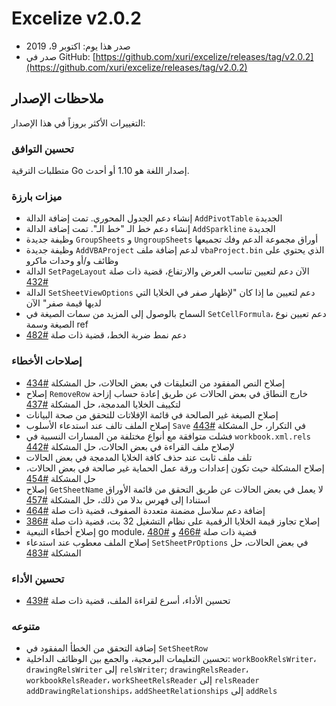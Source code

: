 # Excelize v2.0.2

* صدر هذا يوم: اكتوبر 9، 2019
* صدر في GitHub: [https://github.com/xuri/excelize/releases/tag/v2.0.2](https://github.com/xuri/excelize/releases/tag/v2.0.2)

## ملاحظات الإصدار

التغييرات الأكثر بروزاً في هذا الإصدار:

### تحسين التوافق

متطلبات الترقية Go إصدار اللغة هو 1.10 أو أحدث.

### ميزات بارزة

* إنشاء دعم الجدول المحوري. تمت إضافة الدالة `AddPivotTable` الجديدة
* إنشاء دعم خط الـ "خط الـ". تمت إضافة الدالة `AddSparkline` الجديدة
* وظيفة جديدة `GroupSheets` و `UngroupSheets` أوراق مجموعة الدعم وفك تجميعها
* وظيفة جديدة `AddVBAProject` لدعم إضافة ملف `vbaProject.bin` الذي يحتوي على وظائف و/أو وحدات ماكرو
* الدالة `SetPageLayout` الآن دعم لتعيين تناسب العرض والارتفاع، قضية ذات صلة [#432](https://github.com/xuri/excelize/issues/432)
* الدالة `SetSheetViewOptions` دعم لتعيين ما إذا كان "لإظهار صفر في الخلايا التي لديها قيمة صفر" الآن
* السماح بالوصول إلى المزيد من سمات الصيغة في `SetCellFormula`، دعم تعيين نوع الصيغة وسمة ref
* دعم نمط ضربة الخط، قضية ذات صلة [#482](https://github.com/xuri/excelize/issues/482)

### إصلاحات الأخطاء

* إصلاح النص المفقود من التعليقات في بعض الحالات، حل المشكلة [#434](https://github.com/xuri/excelize/issues/434)
* إصلاح `RemoveRow` خارج النطاق في بعض الحالات عن طريق إعادة حساب إزاحة لتكييف الخلايا المدمجة، حل المشكلة [#437](https://github.com/xuri/excelize/issues/437)
* إصلاح الصيغة غير الصالحة في قائمة الإفلاتات للتحقق من صحة البيانات
* إصلاح الملف تالف عند استدعاء الأسلوب `Save` في التكرار، حل المشكلة [#443](https://github.com/xuri/excelize/issues/443)
* فشلت متوافقة مع أنواع مختلفة من المسارات النسبية في `workbook.xml.rels` لإصلاح ملف القراءة في بعض الحالات، حل المشكلة [#442](https://github.com/xuri/excelize/issues/442)
* تلف ملف ثابت عند حذف كافة الخلايا المدمجة في بعض الحالات
* إصلاح المشكلة حيث تكون إعدادات ورقة عمل الحماية غير صالحة في بعض الحالات، حل المشكلة [#454](https://github.com/xuri/excelize/issues/454)
* إصلاح `GetSheetName` لا يعمل في بعض الحالات عن طريق التحقق من قائمة الأوراق استنادا إلى فهرس بدلا من ذلك، حل المشكلة [#457](https://github.com/xuri/excelize/issues/457)
* إضافة دعم سلاسل مضمنة متعددة الصفوف، قضية ذات صلة [#464](https://github.com/xuri/excelize/issues/464)
* إصلاح تجاوز قيمة الخلايا الرقمية على نظام التشغيل 32 بت، قضية ذات صلة [#386](https://github.com/xuri/excelize/issues/386)
* إصلاح أخطاء التبعية go module، قضية ذات صلة [#466](https://github.com/xuri/excelize/issues/466) و [#480](https://github.com/xuri/excelize/issues/480)
* إصلاح الملف معطوب عند استدعاء `SetSheetPrOptions` في بعض الحالات، حل المشكلة [#483](https://github.com/xuri/excelize/issues/483)

### تحسين الأداء

* تحسين الأداء، أسرع لقراءة الملف، قضية ذات صلة [#439](https://github.com/xuri/excelize/issues/439)

### متنوعه

* إضافة التحقق من الخطأ المفقود في `SetSheetRow`
* تحسين التعليمات البرمجية، والجمع بين الوظائف الداخلية:
`workBookRelsWriter`، `drawingRelsWriter` إلى `relsWriter`;
`drawingRelsReader`، `workbookRelsReader`، `workSheetRelsReader` إلى `relsReader`
`addDrawingRelationships`، `addSheetRelationships` إلى `addRels`
